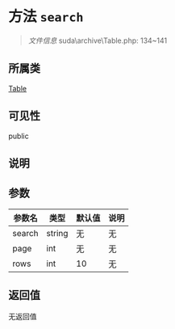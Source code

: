 # 方法 `search`

> *文件信息* suda\archive\Table.php: 134~141

## 所属类 

[Table](../Table.md)

## 可见性

public

## 说明



## 参数


| 参数名 | 类型 | 默认值 | 说明 |
|--------|-----|-------|-------|
| search |  string | 无 | 无 |
| page |  int | 无 | 无 |
| rows |  int | 10 | 无 |



## 返回值

无返回值
